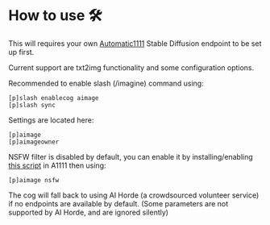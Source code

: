 # How to use 🛠️

This will requires your own [Automatic1111](https://github.com/AUTOMATIC1111/stable-diffusion-webui) Stable Diffusion endpoint to be set up first.

Current support are txt2img functionality and some configuration options.

Recommended to enable slash (/imagine) command using:
```
[p]slash enablecog aimage
[p]slash sync
```

Settings are located here:
```
[p]aimage
[p]aimageowner
```

NSFW filter is disabled by default, you can enable it by installing/enabling [this script](https://github.com/IOMisaka/sdapi-scripts) in A1111 then using:
```
[p]aimage nsfw
```

The cog will fall back to using AI Horde (a crowdsourced volunteer service) if no endpoints are available by default. (Some parameters are not supported by AI Horde, and are ignored silently)